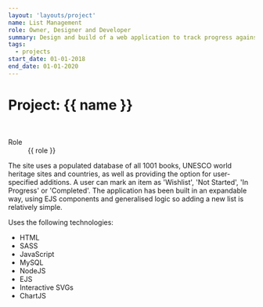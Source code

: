 ```yaml
---
layout: 'layouts/project'
name: List Management
role: Owner, Designer and Developer
summary: Design and build of a web application to track progress against various collections of list data.
tags:
  - projects
start_date: 01-01-2018
end_date: 01-01-2020
---
```


# Project: {{ name }}

<div class="image-wrapper">
  <img class="project-image project-image--multiple" src="/assets/project-images/books.png" alt="" role="presentation">
  <img class="project-image project-image--multiple" src="/assets/project-images/books2.png" alt="" role="presentation">
</div>

<dl>
  <dt>Role</dt>
  <dd>{{ role }}</dd>
</dl>


The site uses a populated database of all 1001 books, UNESCO world heritage sites and countries, as well as providing the option for user-specified additions. A user can mark an item as 'Wishlist', 'Not Started', 'In Progress' or 'Completed'. The application has been built in an expandable way, using EJS components and generalised logic so adding a new list is relatively simple.

Uses the following technologies:

- HTML
- SASS
- JavaScript
- MySQL
- NodeJS
- EJS
- Interactive SVGs
- ChartJS
